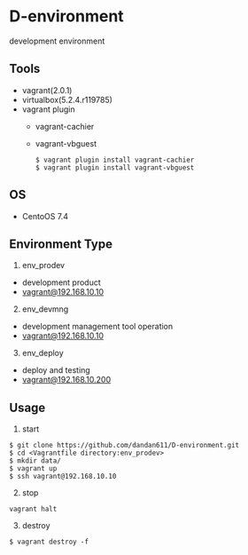 # D-environment
development environment 

## Tools

* vagrant(2.0.1)
* virtualbox(5.2.4.r119785)
* vagrant plugin
  * vagrant-cachier
  * vagrant-vbguest
  
    ```
    $ vagrant plugin install vagrant-cachier
    $ vagrant plugin install vagrant-vbguest
    ```

## OS

* CentoOS 7.4

## Environment Type

1. env_prodev
  * development product 
  * vagrant@192.168.10.10
2. env_devmng
  * development management tool operation
  * vagrant@192.168.10.10
3. env_deploy
  * deploy and testing 
  * vagrant@192.168.10.200

## Usage

1. start

```
$ git clone https://github.com/dandan611/D-environment.git
$ cd <Vagrantfile directory:env_prodev>
$ mkdir data/
$ vagrant up
$ ssh vagrant@192.168.10.10
```

2. stop

```
vagrant halt
```

3. destroy

```
$ vagrant destroy -f
```
